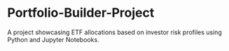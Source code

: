 # Portfolio-Builder-Project
 A project showcasing ETF allocations based on investor risk profiles using Python and Jupyter Notebooks.
